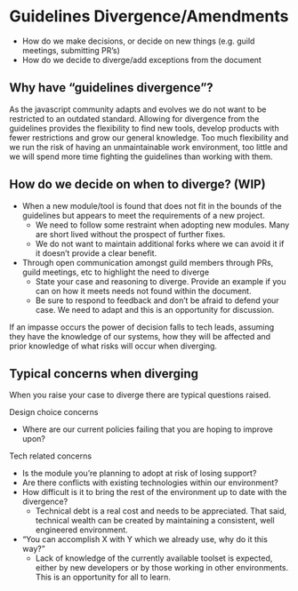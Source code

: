 # Guidelines Divergence/Amendments

- How do we make decisions, or decide on new things (e.g. guild meetings, submitting PR’s)
- How do we decide to diverge/add exceptions from the document

## Why have “guidelines divergence”?

As the javascript community adapts and evolves we do not want to be restricted to an outdated standard. Allowing for divergence from the guidelines provides the flexibility to find new tools, develop products with fewer restrictions and grow our general knowledge. Too much flexibility and we run the risk of having an unmaintainable work environment, too little and we will spend more time fighting the guidelines than working with them.

## How do we decide on when to diverge? (WIP)

- When a new module/tool is found that does not fit in the bounds of the guidelines but appears to meet the requirements of a new project.
  - We need to follow some restraint when adopting new modules. Many are short lived without the prospect of further fixes.
  - We do not want to maintain additional forks where we can avoid it if it doesn’t provide a clear benefit.
- Through open communication amongst guild members through PRs, guild meetings, etc to highlight the need to diverge
  - State your case and reasoning to diverge. Provide an example if you can on how it meets needs not found within the document.
  - Be sure to respond to feedback and don’t be afraid to defend your case. We need to adapt and this is an opportunity for discussion.

If an impasse occurs the power of decision falls to tech leads, assuming they have the knowledge of our systems, how they will be affected and prior knowledge of what risks will occur when diverging.

## Typical concerns when diverging

When you raise your case to diverge there are typical questions raised.

Design choice concerns

- Where are our current policies failing that you are hoping to improve upon?

Tech related concerns

- Is the module you’re planning to adopt at risk of losing support?
- Are there conflicts with existing technologies within our environment?
- How difficult is it to bring the rest of the environment up to date with the divergence?
  - Technical debt is a real cost and needs to be appreciated. That said, technical wealth can be created by maintaining a consistent, well engineered environment.
- “You can accomplish X with Y which we already use, why do it this way?”
  - Lack of knowledge of the currently available toolset is expected, either by new developers or by those working in other environments. This is an opportunity for all to learn.

